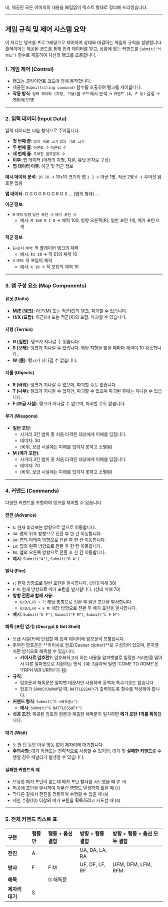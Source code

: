 네, 제공된 모든 이미지의 내용을 빠짐없이 텍스트 형태로 정리해 드리겠습니다.

---

## 게임 규칙 및 제어 시스템 요약

이 자료는 탱크를 프로그래밍으로 제어하여 상대와 대결하는 게임의 규칙을 설명합니다. 플레이어는 제공된 코드를 통해 입력 데이터를 받고, 상황에 맞는 커맨드를 `Submit("커맨드")` 함수로 제출하여 자신의 탱크를 조종합니다.

### 1. 게임 제어 (Control)

* 탱크는 클라이언트 코드에 의해 동작합니다.
* 제공된 `Submit(string command)` 함수를 호출하여 탱크를 제어합니다.
* **작동 방식**: `입력 데이터 (지형, 기물)`를 코드에서 분석 → `커맨드 (A, F 등)` 결정 → 게임에 반영

---

### 2. 입력 데이터 (Input Data)

입력 데이터는 다음 형식으로 주어집니다.

* **첫 번째 줄**: `맵의 세로 크기` `맵의 가로 크기`
* **두 번째 줄**: `아군의 수` `적군의 수`
* **세 번째 줄**: `주어진 암호문의 수`
* **이후**: 맵 데이터 (아래의 지형, 지물, 유닛 문자로 구성)
* **맵 데이터 이후**: 아군 및 적군 정보

**예시 데이터 분석**:
`10 10` → 10x10 크기의 맵
`1 2` → 아군 1명, 적군 2명
`0` → 주어진 암호문 없음

**맵 데이터**:
G G G G R G G R G X
... (맵의 형태) ...

**아군 정보**:
* `M` `체력` `방향` `일반 포탄 수` `메가 포탄 수`
    * 예시: `M 100 R 1 0` → 체력 100, 방향 오른쪽(R), 일반 포탄 1개, 메가 포탄 0개

**적군 정보**:
* `E+숫자` `체력`: 적 플레이어 탱크의 체력
    * 예시: `E1 10` → 적 E1의 체력 10
* `X` `체력`: 적 포탑의 체력
    * 예시: `X 10` → 적 포탑의 체력 10

---

### 3. 맵 구성 요소 (Map Components)

#### 유닛 (Units)
* **M/E (탱크)**: 아군(M) 또는 적군(E)의 탱크. 파괴할 수 있습니다.
* **H/X (포탑)**: 아군(H) 또는 적군(X)의 포탑. 파괴할 수 있습니다.

#### 지형 (Terrain)
* **G (일반)**: 탱크가 지나갈 수 있습니다.
* **S (모래)**: 탱크가 지나갈 수 있습니다. 해당 지형을 밟을 때마다 체력이 10 감소합니다.
* **W (물)**: 탱크가 지나갈 수 없습니다.

#### 지물 (Objects)
* **R (바위)**: 탱크가 지나갈 수 없으며, 파괴할 수도 없습니다.
* **T (나무)**: 탱크가 지나갈 수 없지만, 파괴할 수 있으며 파괴된 후에는 지나갈 수 있습니다.
* **F (보급 시설)**: 탱크가 지나갈 수 없으며, 파괴할 수도 없습니다.

#### 무기 (Weapons)
* **일반 포탄**:
    * 사거리 3칸 범위 중 처음 타격된 대상에게 피해를 입힙니다.
    * 데미지: 30
    * (바위, 보급 시설에는 피해를 입히지 못하고 소멸됨)
* **M (메가 포탄)**:
    * 사거리 3칸 범위 중 처음 타격된 대상에게 피해를 입힙니다.
    * 데미지: 70
    * (바위, 보급 시설에는 피해를 입히지 못하고 소멸됨)

---

### 4. 커맨드 (Commands)

다양한 커맨드를 조합하여 탱크를 제어할 수 있습니다.

#### 전진 (Advance)
* `A`: 현재 바라보는 방향으로 앞으로 이동합니다.
* `UA`: 맵의 위쪽 방향으로 전환 후 한 칸 이동합니다.
* `DA`: 맵의 아래쪽 방향으로 전환 후 한 칸 이동합니다.
* `LA`: 맵의 왼쪽 방향으로 전환 후 한 칸 이동합니다.
* `RA`: 맵의 오른쪽 방향으로 전환 후 한 칸 이동합니다.
* **예시**: `Submit("A")`, `Submit("R A")`

#### 발사 (Fire)
* `F`: 현재 방향으로 일반 포탄을 발사합니다. (상대 피해 30)
* `F M`: 현재 방향으로 메가 포탄을 발사합니다. (상대 피해 70)
* **방향 전환과 함께 사용**:
    * `U/D/L/R + F`: 해당 방향으로 전환 후 일반 포탄을 발사합니다.
    * `U/D/L/R + F M`: 해당 방향으로 전환 후 메가 포탄을 발사합니다.
* **예시**: `Submit("U F")`, `Submit("F M")`, `Submit("L F M")`

#### 해독 (포탄 얻기) (Decrypt & Get Shell)
* 보급 시설(F)에 인접할 때 입력 데이터에 암호문이 포함됩니다.
* 주어진 암호문은 **카이사르 암호(Caesar cipher)**로 구성되어 있으며, 문자열 치환 방식으로 해독할 수 있습니다.
    * **카이사르 암호란?**: 암호화하고자 하는 내용을 알파벳별로 일정한 거리만큼 밀어서 다른 알파벳으로 치환하는 방식. (예: 3글자씩 밀면 'COME TO ROME'은 'FRPH WR URPH'가 됨)
* **규칙**:
    * 암호문과 해독문은 알파벳 대문자만 사용하며 공백과 특수기호는 없습니다.
    * 암호가 `SRKKCVJURWP`일 때, `BATTLESSAFY`가 출력되도록 함수를 작성해야 합니다.
* **커맨드 형식**: `Submit("G <해독문>")`
    * **예시**: `Submit("G BATTLESSAFY")`
* **성공 조건**: 제공된 암호의 원문과 제출한 해독문이 일치하면 **메가 포탄 1개를 획득**합니다.

#### 대기 (Wait)
* `S`: 한 턴 동안 아무 행동 없이 제자리에 대기합니다.
* **주의사항**: 대기 커맨드는 전략적으로 사용할 수 있지만, 대기 및 **실패한 커맨드**를 수행할 경우 페널티가 발생할 수 있습니다.

#### 실패한 커맨드의 예
* 보유한 메가 포탄이 없는데 메가 포탄 발사를 시도했을 때 (`F M`)
* 허공에 포탄을 발사하여 아무런 영향도 발생하지 않을 때 (`F`)
* 막다른 길에서 전진을 명령하여 수행할 수 없을 때 (`A`)
* 제한 수량(10) 이상의 메가 포탄을 획득하려고 시도할 때 (`G`)

---

### 5. 전체 커맨드 리스트 표

| 구분 | 행동만 | 행동 + 옵션 결합 | 방향 + 행동 결합 | 방향 + 행동 + 옵션 모두 결합 |
| :--- | :--- | :--- | :--- | :--- |
| **전진** | A | | UA, DA, LA, RA | |
| **발사** | F | F M | UF, DF, LF, RF | UFM, DFM, LFM, RFM |
| **해독** | | G 해독문 | | |
| **제자리 대기** | S | | | |